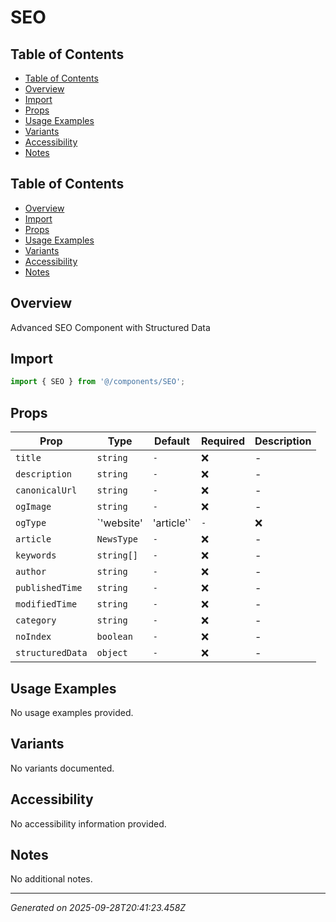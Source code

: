 # SEO

## Table of Contents

- [Table of Contents](#table-of-contents)
- [Overview](#overview)
- [Import](#import)
- [Props](#props)
- [Usage Examples](#usage-examples)
- [Variants](#variants)
- [Accessibility](#accessibility)
- [Notes](#notes)

## Table of Contents

- [Overview](#overview)
- [Import](#import)
- [Props](#props)
- [Usage Examples](#usage-examples)
- [Variants](#variants)
- [Accessibility](#accessibility)
- [Notes](#notes)

## Overview
Advanced SEO Component with Structured Data

## Import
```typescript
import { SEO } from '@/components/SEO';
```

## Props
| Prop | Type | Default | Required | Description |
|------|------|---------|----------|-------------|
| `title` | `string` | `-` | ❌ | - |
| `description` | `string` | `-` | ❌ | - |
| `canonicalUrl` | `string` | `-` | ❌ | - |
| `ogImage` | `string` | `-` | ❌ | - |
| `ogType` | `'website' | 'article'` | `-` | ❌ | - |
| `article` | `NewsType` | `-` | ❌ | - |
| `keywords` | `string[]` | `-` | ❌ | - |
| `author` | `string` | `-` | ❌ | - |
| `publishedTime` | `string` | `-` | ❌ | - |
| `modifiedTime` | `string` | `-` | ❌ | - |
| `category` | `string` | `-` | ❌ | - |
| `noIndex` | `boolean` | `-` | ❌ | - |
| `structuredData` | `object` | `-` | ❌ | - |

## Usage Examples
No usage examples provided.

## Variants
No variants documented.

## Accessibility
No accessibility information provided.

## Notes
No additional notes.

---
*Generated on 2025-09-28T20:41:23.458Z*

